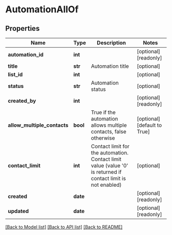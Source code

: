 # AutomationAllOf

## Properties
Name | Type | Description | Notes
------------ | ------------- | ------------- | -------------
**automation_id** | **int** |  | [optional] [readonly] 
**title** | **str** | Automation title | [optional] 
**list_id** | **int** |  | [optional] 
**status** | **str** | Automation status | [optional] 
**created_by** | **int** |  | [optional] [readonly] 
**allow_multiple_contacts** | **bool** | True if the automation allows multiple contacts, false otherwise | [optional] [default to True]
**contact_limit** | **int** | Contact limit for the automation. Contact limit value (value &#39;0&#39; is returned if contact                                 limit is not enabled) | [optional] 
**created** | **date** |  | [optional] [readonly] 
**updated** | **date** |  | [optional] [readonly] 

[[Back to Model list]](../README.md#documentation-for-models) [[Back to API list]](../README.md#documentation-for-api-endpoints) [[Back to README]](../README.md)


